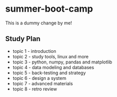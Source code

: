 # summer-boot-camp

This is a dummy change by me! 

## Study Plan
* topic 1 - introduction
* topic 2 - study tools, linux and more
* topic 3 - python, numpy, pandas and matplotlib
* topic 4 - data modeling and databases
* topic 5 - back-testing and strategy
* topic 6 - design a system
* topic 7 - advanced materials
* topic 8 - retro review
